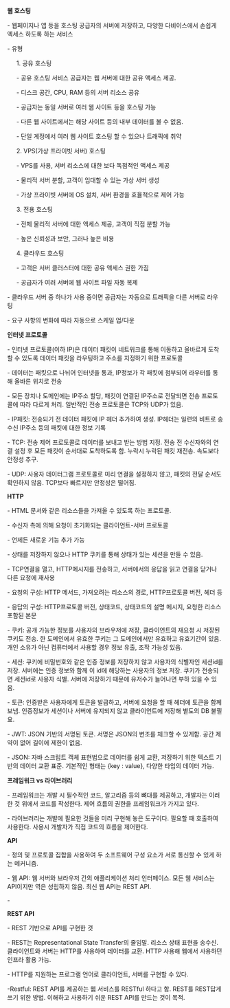 **웹 호스팅**

\- 웹페이지나 앱 등을 호스팅 공급자의 서버에 저장하고, 다양한 다비이스에서 손쉽게 엑세스 하도록 하는 서비스

\- 유형

`	`1. 공유 호스팅

`	`- 공유 호스팅 서비스 공급자는 웹 서버에 대한 공유 액세스 제공. 

`	`- 디스크 공간, CPU, RAM 등의 서버 리소스 공유

`	`- 공급자는 동일 서버로 여러 웹 사이트 등을 호스팅 가능

`	`- 다른 웹 사이트에서는 해당 사이트 등의 내부 데이터를 볼 수 없음.

`	`- 단일 계정에서 여러 웹 사이트 호스팅 할 수 있으나 트래픽에 취약

`	`2. VPS(가상 프라이빗 서버) 호스팅

`	`- VPS를 사용, 서버 리소스에 대한 보다 독점적인 액세스 제공

`	`- 물리적 서버 분할, 고객이 임대할 수 있는 가상 서버 생성

`	`- 가상 프라이빗 서버에 OS 설치, 서버 환경을 효율적으로 제어 가능

`	`3. 전용 호스팅

`	`- 전체 물리적 서버에 대한 액세스 제공, 고객이 직접 분할 가능

`	`- 높은 신뢰성과 보안, 그러나 높은 비용

`	`4. 클라우드 호스팅

`	`- 고객은 서버 클러스터에 대한 공유 액세스 권한 가짐

` 	`- 공급자가 여러 서버에 웹 사이트 파일 자동 복제

\- 클라우드 서버 중 하나가 사용 중이면 공급자는 자동으로 트래픽을 다른 서버로 라우      팅

\- 요구 사항의 변화에 따라 자동으로 스케일 업/다운

**인터넷 프로토콜**

\- 인터넷 프로토콜(이하 IP)은 데이터 패킷이 네트워크를 통해 이동하고 올바르게 도착할 수 있도록 데이터 패킷을 라우팅하고 주소를 지정하기 위한 프로토콜

\- 데이터는 패킷으로 나뉘어 인터넷을 통과, IP정보가 각 패킷에 첨부되어 라우터를 통해 올바른 위치로 전송

\- 모든 장치나 도메인에는 IP주소 할당, 패킷이 연결된 IP주소로 전달되면 전송 프로토콜에 따라 다르게 처리. 일반적인 전송 프로토콜은 TCP와 UDP가 있음.

\- IP패킷: 전송되기 전 데이터 패킷에 IP 헤더 추가하여 생성. IP헤더는 일련의 비트로 송수신 IP주소 등의 패킷에 대한 정보 기록

\- TCP: 전송 제어 프로토콜로 데이터를 보내고 받는 방법 지정. 전송 전 수신자와의 연결 설정 후 모든 패킷이 순서대로 도착하도록 함. 누락시 누락된 패킷 재전송. 속도보다 안정성 추구.

\- UDP: 사용자 데이터그램 프로토콜로 미리 연결을 설정하지 않고, 패킷의 전달 순서도 확인하지 않음. TCP보다 빠르지만 안정성은 떨어짐.

**HTTP**

\- HTML 문서와 같은 리소스들을 가져올 수 있도록 하는 프로토콜.

\- 수신자 측에 의해 요청이 초기화되는 클라이언트-서버 프로토콜

\- 언제든 새로운 기능 추가 가능

\- 상태를 저장하지 않으나 HTTP 쿠키를 통해 상태가 있는 세션을 만들 수 있음.

\- TCP연결을 열고, HTTP메시지를 전송하고, 서버에서의 응답을 읽고 연결을 닫거나 다른 요청에 재사용

\- 요청의 구성: HTTP 메서드, 가져오려는 리소스의 경로, HTTP프로토콜 버전, 헤더 등

\- 응답의 구성: HTTP프로토콜 버전, 상태코드, 상태코드의 설명 메시지, 요청한 리소스 포함된 본문

\- 쿠키: 공개 가능한 정보를 사용자의 브라우저에 저장, 클라이언트의 재요청 시 저장된 쿠키도 전송. 한 도메인에서 유효한 쿠키는 그 도메인에서만 유효하고 유효기간이 있음. 개인 소유가 아닌 컴퓨터에서 사용할 경우 정보 유출, 조작 가능성 있음.

\- 세션: 쿠키에 비밀번호와 같은 인증 정보를 저장하지 않고 사용자의 식별자인 세션id를 저장. 서버에는 인증 정보와 함께 이 id에 해당하는 사용자의 정보 저장. 쿠키가 전송되면 세션id로 사용자 식별. 서버에 저장하기 때문에 유저수가 늘어나면 부하 있을 수 있음.

\- 토큰: 인증받은 사용자에게 토큰을 발급하고, 서버에 요청을 할 때 헤더에 토큰을 함께 보냄. 인증정보가 세션이나 서버에 유지되지 않고 클라이언트에 저장해 별도의 DB 불필요.

\- JWT: JSON 기반의 서명된 토큰. 서명은 JSON의 변조를 체크할 수 있게함. 공간 제약이 없어 길이에 제한이 없음.

\- JSON: 자바 스크립트 객체 표현법으로 데이터를 쉽게 교환, 저장하기 위한 텍스트 기반의 데이터 교환 표준. 기본적인 형태는 {key : value}, 다양한 타입의 데이터 가능.

**프레임워크 vs 라이브러리**

\- 프레임워크는 개발 시 필수적인 코드, 알고리즘 등의 뼈대를 제공하고, 개발자는 이러한 것 위에서 코드를 작성한다. 제어 흐름의 권한을 프레임워크가 가지고 있다.

\- 라이브러리는 개발에 필요한 것들을 미리 구현해 놓은 도구이다. 필요할 때 호출하여 사용한다. 사용시 개발자가 직접 코드의 흐름을 제어한다.

**API**

\- 정의 및 프로토콜 집합을 사용하여 두 소프트웨어 구성 요소가 서로 통신할 수 있게 하는 메커니즘.

\- 웹 API: 웹 서버와 브라우저 간의 애플리케이션 처리 인터페이스. 모든 웹 서비스는 API이지만 역은 성립하지 않음. 최신 웹 API는 REST API.

\-

**REST API**

\- REST 기반으로 API를 구현한 것

\- REST는 Representational State Transfer의 줄임말. 리소스 상태 표현을 송수신. 클라이언트와 서버는 HTTP를 사용하여 데이터를 교환. HTTP 사용해 웹에서 사용하던 인프라 활용 가능.

\- HTTP를 지원하는 프로그램 언어로 클라이언트, 서버를 구현할 수 있다. 

-Restful: REST API를 제공하는 웹 서비스를 RESTful 하다고 함. REST를 REST답게 쓰기 위한 방법. 이해하고 사용하기 쉬운 REST API를 만드는 것이 목적. 



